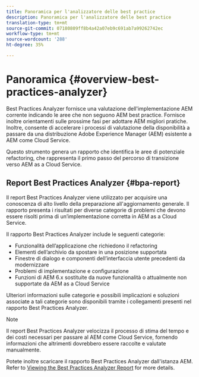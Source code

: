 ```yaml
---
title: Panoramica per l'analizzatore delle best practice
description: Panoramica per l'analizzatore delle best practice
translation-type: tm+mt
source-git-commit: 07180809ff8b4a42a07eb9c691ab7a99262742ec
workflow-type: tm+mt
source-wordcount: '288'
ht-degree: 35%

---
```



# Panoramica {#overview-best-practices-analyzer}

Best Practices Analyzer fornisce una valutazione dell&#39;implementazione AEM corrente indicando le aree che non seguono AEM best practice. Fornisce inoltre orientamenti sulle prossime fasi per adottare AEM migliori pratiche. Inoltre, consente di accelerare i processi di valutazione della disponibilità a passare da una distribuzione Adobe Experience Manager (AEM) esistente a AEM come Cloud Service.

Questo strumento genera un rapporto che identifica le aree di potenziale refactoring, che rappresenta il primo passo del percorso di transizione verso AEM as a Cloud Service.

## Report Best Practices Analyzer {#bpa-report}

Il report Best Practices Analyzer viene utilizzato per acquisire una conoscenza di alto livello della preparazione all&#39;aggiornamento generale. Il rapporto presenta i risultati per diverse categorie di problemi che devono essere risolti prima di un’implementazione corretta in AEM as a Cloud Service.

Il rapporto Best Practices Analyzer include le seguenti categorie:

* Funzionalità dell’applicazione che richiedono il refactoring
* Elementi dell’archivio da spostare in una posizione supportata
* Finestre di dialogo e componenti dell’interfaccia utente precedenti da modernizzare
* Problemi di implementazione e configurazione
* Funzioni di AEM 6.x sostituite da nuove funzionalità o attualmente non supportate da AEM as a Cloud Service

Ulteriori informazioni sulle categorie e possibili implicazioni e soluzioni associate a tali categorie sono disponibili tramite i collegamenti presenti nel rapporto Best Practices Analyzer.

>[!NOTE]
>Il report Best Practices Analyzer velocizza il processo di stima del tempo e dei costi necessari per passare al AEM come Cloud Service, fornendo informazioni che altrimenti dovrebbero essere raccolte e valutate manualmente.

Potete inoltre scaricare il rapporto Best Practices Analyzer dall&#39;istanza AEM. Refer to [Viewing the Best Practices Analyzer Report](/help/move-to-cloud-service/best-practices-analyzer/using-best-practices-analyzer.md#viewing-report) for more details.
